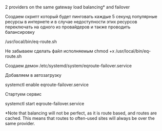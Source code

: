 2 providers on the same gateway load balancing* and failover

Создаем скрипт который будет пинговать каждые 5 секунд популярные ресурсы в интернете и в случае недоступности этих ресурсов переключать на одного из провайдеров и также проводить балансировку

/usr/local/bin/eq-route.sh

Не забываем сделать файл исполняемым  chmod +x /usr/local/bin/eq-route.sh

Создаем демон 
/etc/systemd/system/eqroute-failover.service


Добавляем в автозагрузку

systemctl enable eqroute-failover.service

Стартуем сервис

systemctl start eqroute-failover.service

*Note that balancing will not be perfect, as it is route based, and routes are cached. This means that routes to often-used sites will always be over the same provider.
